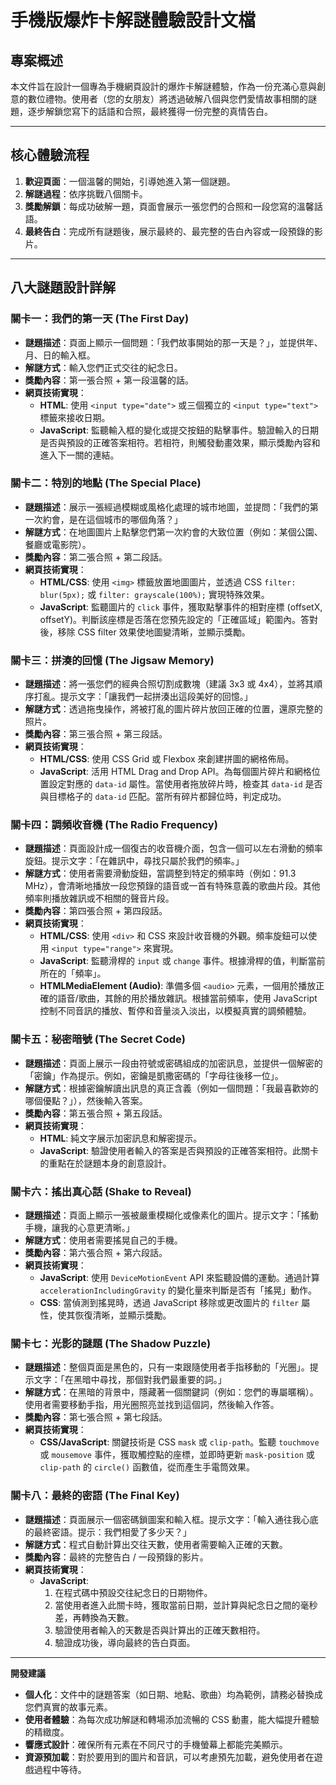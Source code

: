 # 手機版爆炸卡解謎體驗設計文檔

## 專案概述

本文件旨在設計一個專為手機網頁設計的爆炸卡解謎體驗，作為一份充滿心意與創意的數位禮物。使用者（您的女朋友）將透過破解八個與您們愛情故事相關的謎題，逐步解鎖您寫下的話語和合照，最終獲得一份完整的真情告白。

---

## 核心體驗流程

1.  **歡迎頁面**：一個溫馨的開始，引導她進入第一個謎題。
2.  **解謎過程**：依序挑戰八個關卡。
3.  **獎勵解鎖**：每成功破解一題，頁面會展示一張您們的合照和一段您寫的溫馨話語。
4.  **最終告白**：完成所有謎題後，展示最終的、最完整的告白內容或一段預錄的影片。

---

## 八大謎題設計詳解

### 關卡一：我們的第一天 (The First Day)

*   **謎題描述**：頁面上顯示一個問題：「我們故事開始的那一天是？」，並提供年、月、日的輸入框。
*   **解謎方式**：輸入您們正式交往的紀念日。
*   **獎勵內容**：第一張合照 + 第一段溫馨的話。
*   **網頁技術實現**：
    *   **HTML**: 使用 `<input type="date">` 或三個獨立的 `<input type="text">` 標籤來接收日期。
    *   **JavaScript**: 監聽輸入框的變化或提交按鈕的點擊事件。驗證輸入的日期是否與預設的正確答案相符。若相符，則觸發動畫效果，顯示獎勵內容和進入下一關的連結。

### 關卡二：特別的地點 (The Special Place)

*   **謎題描述**：展示一張經過模糊或風格化處理的城市地圖，並提問：「我們的第一次約會，是在這個城市的哪個角落？」
*   **解謎方式**：在地圖圖片上點擊您們第一次約會的大致位置（例如：某個公園、餐廳或電影院）。
*   **獎勵內容**：第二張合照 + 第二段話。
*   **網頁技術實現**：
    *   **HTML/CSS**: 使用 `<img>` 標籤放置地圖圖片，並透過 CSS `filter: blur(5px);` 或 `filter: grayscale(100%);` 實現特殊效果。
    *   **JavaScript**: 監聽圖片的 `click` 事件，獲取點擊事件的相對座標 (offsetX, offsetY)。判斷該座標是否落在您預先設定的「正確區域」範圍內。答對後，移除 CSS filter 效果使地圖變清晰，並顯示獎勵。

### 關卡三：拼湊的回憶 (The Jigsaw Memory)

*   **謎題描述**：將一張您們的經典合照切割成數塊（建議 3x3 或 4x4），並將其順序打亂。提示文字：「讓我們一起拼湊出這段美好的回憶。」
*   **解謎方式**：透過拖曳操作，將被打亂的圖片碎片放回正確的位置，還原完整的照片。
*   **獎勵內容**：第三張合照 + 第三段話。
*   **網頁技術實現**：
    *   **HTML/CSS**: 使用 CSS Grid 或 Flexbox 來創建拼圖的網格佈局。
    *   **JavaScript**: 活用 HTML Drag and Drop API。為每個圖片碎片和網格位置設定對應的 `data-id` 屬性。當使用者拖放碎片時，檢查其 `data-id` 是否與目標格子的 `data-id` 匹配。當所有碎片都歸位時，判定成功。

### 關卡四：調頻收音機 (The Radio Frequency)

*   **謎題描述**：頁面設計成一個復古的收音機介面，包含一個可以左右滑動的頻率旋鈕。提示文字：「在雜訊中，尋找只屬於我們的頻率。」
*   **解謎方式**：使用者需要滑動旋鈕，當調整到特定的頻率時（例如：91.3 MHz），會清晰地播放一段您預錄的語音或一首有特殊意義的歌曲片段。其他頻率則播放雜訊或不相關的聲音片段。
*   **獎勵內容**：第四張合照 + 第四段話。
*   **網頁技術實現**：
    *   **HTML/CSS**: 使用 `<div>` 和 CSS 來設計收音機的外觀。頻率旋鈕可以使用 `<input type="range">` 來實現。
    *   **JavaScript**: 監聽滑桿的 `input` 或 `change` 事件。根據滑桿的值，判斷當前所在的「頻率」。
    *   **HTMLMediaElement (Audio)**: 準備多個 `<audio>` 元素，一個用於播放正確的語音/歌曲，其餘的用於播放雜訊。根據當前頻率，使用 JavaScript 控制不同音訊的播放、暫停和音量淡入淡出，以模擬真實的調頻體驗。

### 關卡五：秘密暗號 (The Secret Code)

*   **謎題描述**：頁面上展示一段由符號或密碼組成的加密訊息，並提供一個解密的「密鑰」作為提示。例如，密鑰是凱撒密碼的「字母往後移一位」。
*   **解謎方式**：根據密鑰解讀出訊息的真正含義（例如一個問題：「我最喜歡妳的哪個優點？」），然後輸入答案。
*   **獎勵內容**：第五張合照 + 第五段話。
*   **網頁技術實現**：
    *   **HTML**: 純文字展示加密訊息和解密提示。
    *   **JavaScript**: 驗證使用者輸入的答案是否與預設的正確答案相符。此關卡的重點在於謎題本身的創意設計。

### 關卡六：搖出真心話 (Shake to Reveal)

*   **謎題描述**：頁面上顯示一張被嚴重模糊化或像素化的圖片。提示文字：「搖動手機，讓我的心意更清晰。」
*   **解謎方式**：使用者需要搖晃自己的手機。
*   **獎勵內容**：第六張合照 + 第六段話。
*   **網頁技術實現**：
    *   **JavaScript**: 使用 `DeviceMotionEvent` API 來監聽設備的運動。通過計算 `accelerationIncludingGravity` 的變化量來判斷是否有「搖晃」動作。
    *   **CSS**: 當偵測到搖晃時，透過 JavaScript 移除或更改圖片的 `filter` 屬性，使其恢復清晰，並顯示獎勵。

### 關卡七：光影的謎題 (The Shadow Puzzle)

*   **謎題描述**：整個頁面是黑色的，只有一束跟隨使用者手指移動的「光圈」。提示文字：「在黑暗中尋找，那個對我們最重要的詞。」
*   **解謎方式**：在黑暗的背景中，隱藏著一個關鍵詞（例如：您們的專屬暱稱）。使用者需要移動手指，用光圈照亮並找到這個詞，然後輸入作答。
*   **獎勵內容**：第七張合照 + 第七段話。
*   **網頁技術實現**：
    *   **CSS/JavaScript**: 關鍵技術是 CSS `mask` 或 `clip-path`。監聽 `touchmove` 或 `mousemove` 事件，獲取觸控點的座標，並即時更新 `mask-position` 或 `clip-path` 的 `circle()` 函數值，從而產生手電筒效果。

### 關卡八：最終的密語 (The Final Key)

*   **謎題描述**：頁面展示一個密碼鎖圖案和輸入框。提示文字：「輸入通往我心底的最終密語。提示：我們相愛了多少天？」
*   **解謎方式**：程式自動計算出交往天數，使用者需要輸入正確的天數。
*   **獎勵內容**：最終的完整告白 / 一段預錄的影片。
*   **網頁技術實現**：
    *   **JavaScript**:
        1.  在程式碼中預設交往紀念日的日期物件。
        2.  當使用者進入此關卡時，獲取當前日期，並計算與紀念日之間的毫秒差，再轉換為天數。
        3.  驗證使用者輸入的天數是否與計算出的正確天數相符。
        4.  驗證成功後，導向最終的告白頁面。

---

**開發建議**

*   **個人化**：文件中的謎題答案（如日期、地點、歌曲）均為範例，請務必替換成您們真實的故事元素。
*   **使用者體驗**：為每次成功解謎和轉場添加流暢的 CSS 動畫，能大幅提升體驗的精緻度。
*   **響應式設計**：確保所有元素在不同尺寸的手機螢幕上都能完美顯示。
*   **資源預加載**：對於要用到的圖片和音訊，可以考慮預先加載，避免使用者在遊戲過程中等待。
